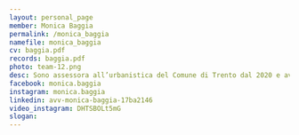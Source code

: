 ```yaml
---
layout: personal_page
member: Monica Baggia
permalink: /monica_baggia
namefile: monica_baggia
cv: baggia.pdf
records: baggia.pdf
photo: team-12.png
desc: Sono assessora all’urbanistica del Comune di Trento dal 2020 e avvocata penalista con 35 anni di esperienza. Nel corso della mia carriera, ho avuto l’onore di ricoprire il ruolo di Consigliera dell’Ordine degli Avvocati di Trento e di fondare il Comitato Pari Opportunità locale. Dal 2014 al 2020 sono stata Presidente di Trentino Trasporti, un’esperienza che mi ha permesso di lavorare a stretto contatto con la comunità e di contribuire allo sviluppo della mobilità sul territorio.
facebook: monica.baggia
instagram: monica.baggia
linkedin: avv-monica-baggia-17ba2146
video_instagram: DHTSBOLt5mG
slogan: 
---
```

